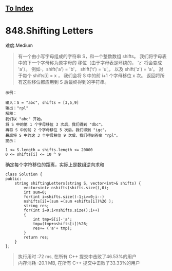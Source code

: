 [To Index](/index.md)
---
# 848.Shifting Letters
难度:Medium
> 有一个由小写字母组成的字符串 S，和一个整数数组 shifts。
我们将字母表中的下一个字母称为原字母的 移位（由于字母表是环绕的， 'z' 将会变成 'a'）。
例如·，shift('a') = 'b'， shift('t') = 'u',， 以及 shift('z') = 'a'。
对于每个 shifts[i] = x ， 我们会将 S 中的前 i+1 个字母移位 x 次。
返回将所有这些移位都应用到 S 后最终得到的字符串。


```
示例：

输入：S = "abc", shifts = [3,5,9]
输出："rpl"
解释： 
我们以 "abc" 开始。
将 S 中的第 1 个字母移位 3 次后，我们得到 "dbc"。
再将 S 中的前 2 个字母移位 5 次后，我们得到 "igc"。
最后将 S 中的这 3 个字母移位 9 次后，我们得到答案 "rpl"。
提示：

1 <= S.length = shifts.length <= 20000
0 <= shifts[i] <= 10 ^ 9
```


确定每个字符移位的距离，实际上是数组逆向求和

```
class Solution {
public:
    string shiftingLetters(string S, vector<int>& shifts) {
        vector<int> nshifts(shifts.size(),0);
        int sum=0;
        for(int i=shifts.size()-1;i>=0;i--)
        nshifts[i]=(sum =(sum +shifts[i])%26 );
        string res;
        for(int i=0;i<nshifts.size();i++)
        {
            int tmp=S[i]-'a';
            tmp=(tmp+nshifts[i])%26;
            res+= ('a'+ tmp);
        }
        return res;
    }
};
```

> 执行用时 :72 ms, 在所有 C++ 提交中击败了46.53%的用户   
内存消耗 :20.1 MB, 在所有 C++ 提交中击败了33.33%的用户
